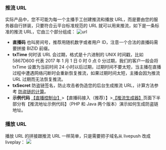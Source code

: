 ### 推流 URL 
实际产品中，您不可能为每一个主播手工创建推流和播放 URL，而是要由您的服务器自行拼装，只要符合云平台标准规范的 URL 就可以用来推流，如下是一条标准的推流 URL，它由三个部分组成：
 ![url](http://imgcache.tcecqpoc.fsphere.cn/image/mc.qcloudimg.com/static/img/6b4fd09ab2c7d6f1503070f8c994f4e0/image.png)
- **直播码**
也叫房间号，推荐用随机数字或者用户 ID，注意一个合法的直播码需要拼接 BIZID 前缀。
- **txTime**
何时该 URL 会过期，格式是十六进制的 UNIX 时间戳，比如 5867D600 代表 2017 年 1 月 1 日 0 时 0 点 0 分过期，我们的客户一般会将 txTime 设置为当前时间 24 小时以后过期，过期时间不要太短，当主播在直播过程中遭遇网络闪断时会重新恢复推流，如果过期时间太短，主播会因为推流 URL 过期而无法恢复推流。
- **txSecret**
防盗链签名，防止攻击者伪造您的后台生成推流 URL，计算方法参考 [防盗链的计算](http://tcecqpoc.fsphere.cn/document/product/267/13458)。
- **示例代码**
[【直播控制台】](http://console.tcecqpoc.fsphere.cn/)>【直播码接入（推荐）】>[【推流生成器】](http://console.tcecqpoc.fsphere.cn/live/livecodemanage)页面下半部分有【推流地址示例代码】（PHP 和 Java 两个版本）演示如何生成防盗链地址。

### 播放 URL
播放 URL 的拼接跟推流 URL 一样简单，只是需要把子域名从 livepush  改成 liveplay：
![](http://imgcache.tcecqpoc.fsphere.cn/image/mc.qcloudimg.com/static/img/b7d8744654af4a174edf47f8998348a4/image.png)
